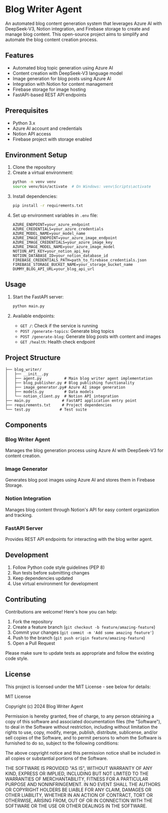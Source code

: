 # Blog Writer Agent

An automated blog content generation system that leverages Azure AI with DeepSeek-V3, Notion integration, and Firebase storage to create and manage blog content. This open-source project aims to simplify and automate the blog content creation process.

## Features

- Automated blog topic generation using Azure AI
- Content creation with DeepSeek-V3 language model
- Image generation for blog posts using Azure AI
- Integration with Notion for content management
- Firebase storage for image hosting
- FastAPI-based REST API endpoints

## Prerequisites

- Python 3.x
- Azure AI account and credentials
- Notion API access
- Firebase project with storage enabled

## Environment Setup

1. Clone the repository
2. Create a virtual environment:
   ```bash
   python -m venv venv
   source venv/bin/activate  # On Windows: venv\Scripts\activate
   ```
3. Install dependencies:
   ```bash
   pip install -r requirements.txt
   ```
4. Set up environment variables in `.env` file:
   ```env
   AZURE_ENDPOINT=your_azure_endpoint
   AZURE_CREDENTIALS=your_azure_credentials
   AZURE_MODEL_NAME=your_model_name
   AZURE_IMAGE_ENDPOINT=your_azure_image_endpoint
   AZURE_IMAGE_CREDENTIALS=your_azure_image_key
   AZURE_IMAGE_MODEL_NAME=your_azure_image_model
   NOTION_API_KEY=your_notion_api_key
   NOTION_DATABASE_ID=your_notion_database_id
   FIREBASE_CREDENTIALS_PATH=path_to_firebase_credentials.json
   FIREBASE_STORAGE_BUCKET_NAME=your_storage_bucket_name
   DUMMY_BLOG_API_URL=your_blog_api_url
   ```

## Usage

1. Start the FastAPI server:

   ```bash
   python main.py
   ```

2. Available endpoints:
   - `GET /`: Check if the service is running
   - `POST /generate-topics`: Generate blog topics
   - `POST /generate-blog`: Generate blog posts with content and images
   - `GET /health`: Health check endpoint

## Project Structure

```
├── blog_writer/
│   ├── __init__.py
│   ├── agent.py          # Main blog writer agent implementation
│   ├── blog_publisher.py # Blog publishing functionality
│   ├── image_generator.py# Azure AI image generation
│   ├── models.py         # Data models
│   └── notion_client.py  # Notion API integration
├── main.py              # FastAPI application entry point
├── requirements.txt     # Project dependencies
└── test.py             # Test suite
```

## Components

### Blog Writer Agent

Manages the blog generation process using Azure AI with DeepSeek-V3 for content creation.

### Image Generator

Generates blog post images using Azure AI and stores them in Firebase Storage.

### Notion Integration

Manages blog content through Notion's API for easy content organization and tracking.

### FastAPI Server

Provides REST API endpoints for interacting with the blog writer agent.

## Development

1. Follow Python code style guidelines (PEP 8)
2. Run tests before submitting changes
3. Keep dependencies updated
4. Use virtual environment for development

## Contributing

Contributions are welcome! Here's how you can help:

1. Fork the repository
2. Create a feature branch (`git checkout -b feature/amazing-feature`)
3. Commit your changes (`git commit -m 'Add some amazing feature'`)
4. Push to the branch (`git push origin feature/amazing-feature`)
5. Open a Pull Request

Please make sure to update tests as appropriate and follow the existing code style.

## License

This project is licensed under the MIT License - see below for details:

MIT License

Copyright (c) 2024 Blog Writer Agent

Permission is hereby granted, free of charge, to any person obtaining a copy
of this software and associated documentation files (the "Software"), to deal
in the Software without restriction, including without limitation the rights
to use, copy, modify, merge, publish, distribute, sublicense, and/or sell
copies of the Software, and to permit persons to whom the Software is
furnished to do so, subject to the following conditions:

The above copyright notice and this permission notice shall be included in all
copies or substantial portions of the Software.

THE SOFTWARE IS PROVIDED "AS IS", WITHOUT WARRANTY OF ANY KIND, EXPRESS OR
IMPLIED, INCLUDING BUT NOT LIMITED TO THE WARRANTIES OF MERCHANTABILITY,
FITNESS FOR A PARTICULAR PURPOSE AND NONINFRINGEMENT. IN NO EVENT SHALL THE
AUTHORS OR COPYRIGHT HOLDERS BE LIABLE FOR ANY CLAIM, DAMAGES OR OTHER
LIABILITY, WHETHER IN AN ACTION OF CONTRACT, TORT OR OTHERWISE, ARISING FROM,
OUT OF OR IN CONNECTION WITH THE SOFTWARE OR THE USE OR OTHER DEALINGS IN THE
SOFTWARE.
